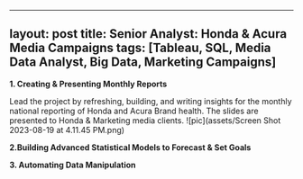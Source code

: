 
---
layout: post
title: Senior Analyst: Honda & Acura Media Campaigns
tags: [Tableau, SQL, Media Data Analyst, Big Data, Marketing Campaigns]
---

**1. Creating & Presenting Monthly Reports**

Lead the project by refreshing, building, and writing insights for the monthly national reporting of Honda and Acura Brand health. The slides are presented to Honda & Marketing media clients.
![pic](assets/Screen Shot 2023-08-19 at 4.11.45 PM.png)

**2.Building Advanced Statistical Models to Forecast & Set Goals**

**3. Automating Data Manipulation**
